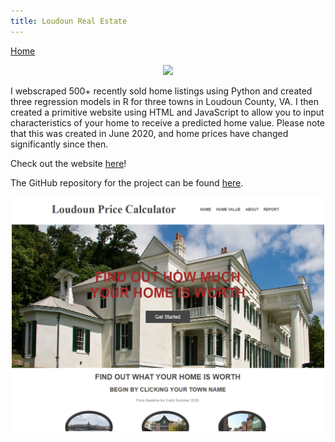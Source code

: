 ```yaml
---
title: Loudoun Real Estate
---
```


[Home](../index.md)

<p align="center">
<img src="/images/AV25.jpg" width="300" />
</p>

I webscraped 500+ recently sold home listings using Python and created three regression models in R for three towns in Loudoun County, VA. I then created a primitive website using HTML and JavaScript to allow you to input characteristics of your home to receive a predicted home value. Please note that this was created in June 2020, and home prices have changed significantly since then.

Check out the website [here](https://dte324.github.io/Loudoun-Real-Estate/)!

The GitHub repository for the project can be found [here](https://github.com/dte324/Loudoun-Real-Estate).

<p align="center">
<img src="/images/loudounWebsite.png" width="500" />
</p>

